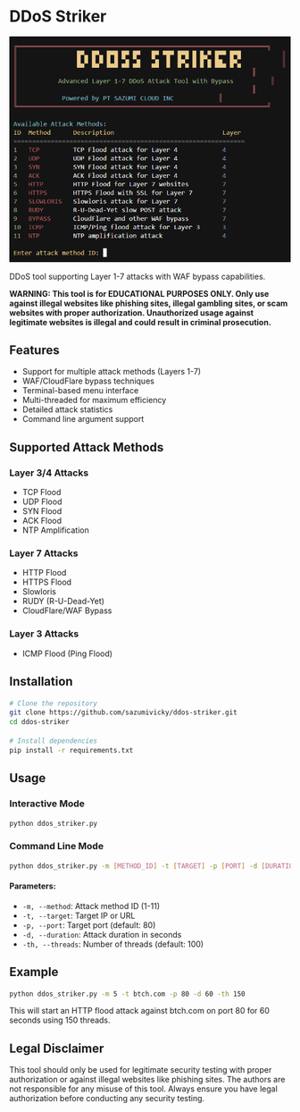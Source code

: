 # DDoS Striker

![Sazumi Cloud Preview1](./image.png)

DDoS tool supporting Layer 1-7 attacks with WAF bypass capabilities.

**WARNING: This tool is for EDUCATIONAL PURPOSES ONLY. Only use against illegal websites like phishing sites, illegal gambling sites, or scam websites with proper authorization. Unauthorized usage against legitimate websites is illegal and could result in criminal prosecution.**

## Features

- Support for multiple attack methods (Layers 1-7)
- WAF/CloudFlare bypass techniques
- Terminal-based menu interface
- Multi-threaded for maximum efficiency
- Detailed attack statistics
- Command line argument support

## Supported Attack Methods

### Layer 3/4 Attacks
- TCP Flood
- UDP Flood
- SYN Flood
- ACK Flood
- NTP Amplification

### Layer 7 Attacks
- HTTP Flood
- HTTPS Flood
- Slowloris
- RUDY (R-U-Dead-Yet)
- CloudFlare/WAF Bypass

### Layer 3 Attacks
- ICMP Flood (Ping Flood)

## Installation

```bash
# Clone the repository
git clone https://github.com/sazumivicky/ddos-striker.git
cd ddos-striker

# Install dependencies
pip install -r requirements.txt
```

## Usage

### Interactive Mode

```bash
python ddos_striker.py
```

### Command Line Mode

```bash
python ddos_striker.py -m [METHOD_ID] -t [TARGET] -p [PORT] -d [DURATION] -th [THREADS]
```

#### Parameters:
- `-m, --method`: Attack method ID (1-11)
- `-t, --target`: Target IP or URL
- `-p, --port`: Target port (default: 80)
- `-d, --duration`: Attack duration in seconds
- `-th, --threads`: Number of threads (default: 100)

## Example

```bash
python ddos_striker.py -m 5 -t btch.com -p 80 -d 60 -th 150
```

This will start an HTTP flood attack against btch.com on port 80 for 60 seconds using 150 threads.

## Legal Disclaimer

This tool should only be used for legitimate security testing with proper authorization or against illegal websites like phishing sites. The authors are not responsible for any misuse of this tool. Always ensure you have legal authorization before conducting any security testing. 